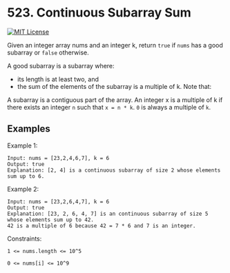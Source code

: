 
# 523. Continuous Subarray Sum


[![MIT License](https://camo.githubusercontent.com/472690903f70a87b6ffdc31598aa41239adc4177f8cb9d368af04e6915a57a33/68747470733a2f2f696d672e736869656c64732e696f2f62616467652f446966666963756c74792d4d656469756d2d6f72616e6765)]()

Given an integer array nums and an integer k, return `true` if `nums` has a good subarray or `false` otherwise.

A good subarray is a subarray where:

- its length is at least two, and
- the sum of the elements of the subarray is a multiple of k.
Note that:

A subarray is a contiguous part of the array.
An integer x is a multiple of k if there exists an integer `n` such that `x = n * k`. `0` is always a multiple of `k`.

## Examples

Example 1:
```
Input: nums = [23,2,4,6,7], k = 6
Output: true
Explanation: [2, 4] is a continuous subarray of size 2 whose elements sum up to 6.
```

Example 2:
```
Input: nums = [23,2,6,4,7], k = 6
Output: true
Explanation: [23, 2, 6, 4, 7] is an continuous subarray of size 5 whose elements sum up to 42.
42 is a multiple of 6 because 42 = 7 * 6 and 7 is an integer.
```

Constraints:

`1 <= nums.length <= 10^5`

`0 <= nums[i] <= 10^9`

